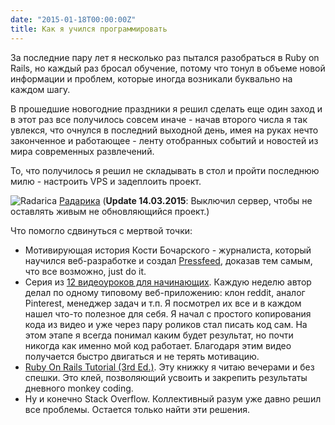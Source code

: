 ```yaml
---
date: "2015-01-18T00:00:00Z"
title: Как я учился программировать
---
```


За последние пару лет я несколько раз пытался разобраться в Ruby on Rails, но каждый раз бросал обучение, потому что тонул в объеме новой информации и проблем, которые иногда возникали буквально на каждом шагу.

В прошедшие новогодние праздники я решил сделать еще один заход и в этот раз все получилось совсем иначе - начав второго числа я так увлекся, что очнулся в последний выходной день, имея на руках нечто законченное и работающее - ленту отобранных событий и новостей из мира современных развлечений.

То, что получилось я решил не складывать в стол и пройти последнюю милю - настроить VPS и задеплоить проект.

![Radarica](/img/posts/newradarica.jpg)
[Радарика](http://radarica.com) 
(__Update 14.03.2015__: Выключил сервер, чтобы не оставлять живым не обновляющийся проект.)

Что помогло сдвинуться с мертвой точки:

- Мотивирующая история Кости Бочарского - журналиста, который научился веб-разработке и создал [Pressfeed](http://pressfeed.ru/), доказав тем самым, что все возможно, just do it.
- Серия из [12 видеоуроков для начинающих](https://medium.com/@mackenziechild/how-i-finally-learned-rails-95e9b832675b). Каждую неделю автор делал по одному типовому веб-приложению: клон reddit, аналог Pinterest, менеджер задач и т.п. Я посмотрел их все и в каждом нашел что-то полезное для себя. Я начал с простого копирования кода из видео и уже через пару роликов стал писать код сам. На этом этапе я всегда понимал каким будет результат, но почти никогда как именно мой код работает. Благодаря этим видео получается быстро двигаться и не терять мотивацию.
- [Ruby On Rails Tutorial (3rd Ed.)](https://www.railstutorial.org/). Эту книжку я читаю вечерами и без спешки. Это клей, позволяющий усвоить и закрепить результаты дневного monkey coding. 
- Ну и конечно Stack Overflow. Коллективный разум уже давно решил все проблемы. Остается только найти эти решения.